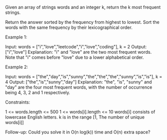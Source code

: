 Given an array of strings words and an integer k, return the k most frequent
strings.

Return the answer sorted by the frequency from highest to lowest. Sort the
words with the same frequency by their lexicographical order.


Example 1:


Input: words = ["i","love","leetcode","i","love","coding"], k = 2
Output: ["i","love"]
Explanation: "i" and "love" are the two most frequent words.
Note that "i" comes before "love" due to a lower alphabetical order.


Example 2:


Input: words =
["the","day","is","sunny","the","the","the","sunny","is","is"], k = 4
Output: ["the","is","sunny","day"]
Explanation: "the", "is", "sunny" and "day" are the four most frequent words,
with the number of occurrence being 4, 3, 2 and 1 respectively.



Constraints:


1 <= words.length <= 500
1 <= words[i].length <= 10
words[i] consists of lowercase English letters.
k is in the range [1, The number of unique words[i]]



Follow-up: Could you solve it in O(n log(k)) time and O(n) extra space?



